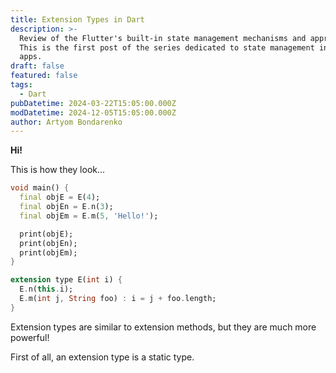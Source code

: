 ```yaml
---
title: Extension Types in Dart
description: >-
  Review of the Flutter's built-in state management mechanisms and approaches.
  This is the first post of the series dedicated to state management in Flutter
  apps.
draft: false
featured: false
tags:
  - Dart
pubDatetime: 2024-03-22T15:05:00.000Z
modDatetime: 2024-12-05T15:05:00.000Z
author: Artyom Bondarenko
---
```


**Hi!**

This is how they look...

```dart
void main() {
  final objE = E(4);
  final objEn = E.n(3);
  final objEm = E.m(5, 'Hello!');

  print(objE);
  print(objEn);
  print(objEm);
}

extension type E(int i) {
  E.n(this.i);
  E.m(int j, String foo) : i = j + foo.length;
}
```

Extension types are similar to extension methods, but they are much more powerful!

First of all, an extension type is a static type.
